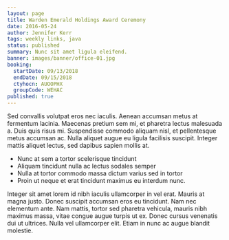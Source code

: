 ```yaml
---
layout: page
title: Warden Emerald Holdings Award Ceremony
date: 2016-05-24
author: Jennifer Kerr
tags: weekly links, java
status: published
summary: Nunc sit amet ligula eleifend.
banner: images/banner/office-01.jpg
booking:
  startDate: 09/13/2018
  endDate: 09/15/2018
  ctyhocn: AUOOPHX
  groupCode: WEHAC
published: true
---
```

Sed convallis volutpat eros nec iaculis. Aenean accumsan metus at fermentum lacinia. Maecenas pretium sem mi, et pharetra lectus malesuada a. Duis quis risus mi. Suspendisse commodo aliquam nisl, et pellentesque metus accumsan ac. Nulla aliquet augue eu ligula facilisis suscipit. Integer mattis aliquet lectus, sed dapibus sapien mollis at.

* Nunc at sem a tortor scelerisque tincidunt
* Aliquam tincidunt nulla ac lectus sodales semper
* Nulla at tortor commodo massa dictum varius sed in tortor
* Proin ut neque et erat tincidunt maximus eu interdum nunc.

Integer sit amet lorem id nibh iaculis ullamcorper in vel erat. Mauris at magna justo. Donec suscipit accumsan eros eu tincidunt. Nam nec elementum ante. Nam mattis, tortor sed pharetra vehicula, mauris nibh maximus massa, vitae congue augue turpis ut ex. Donec cursus venenatis dui ut ultrices. Nulla vel ullamcorper elit. Etiam in nunc ac augue blandit molestie.
